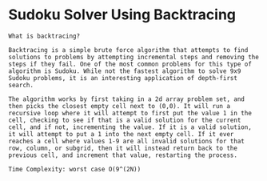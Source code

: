 # Sudoku Solver Using Backtracing 
    What is backtracing?

    Backtracing is a simple brute force algorithm that attempts to find solutions to problems by attempting incremental steps and removing the steps if they fail. One of the most common problems for this type of algorithm is Sudoku. While not the fastest algorithm to solve 9x9 Sudoku problems, it is an interesting application of depth-first search. 

    The algorithm works by first taking in a 2d array problem set, and then picks the closest empty cell next to (0,0). It will run a recursive loop where it will attempt to first put the value 1 in the cell, checking to see if that is a valid solution for the current cell, and if not, incrementing the value. If it is a valid solution, it will attempt to put a 1 into the next empty cell. If it ever reaches a cell where values 1-9 are all invalid solutions for that row, column, or subgrid, then it will instead return back to the previous cell, and increment that value, restarting the process.

    Time Complexity: worst case O(9^(2N))
